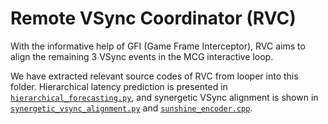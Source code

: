 # Remote VSync Coordinator (RVC)

With the informative help of GFI (Game Frame Interceptor), RVC aims to align the remaining 3
VSync events in the MCG interactive loop.

We have extracted relevant source codes of RVC from looper into this folder.
Hierarchical latency prediction is presented in [`hierarchical_forecasting.py`](hierarchical_forecasting.py), and synergetic VSync alignment is shown in [`synergetic_vsync_alignment.py`](synergetic_vsync_alignment.py) and [`sunshine_encoder.cpp`](sunshine_encoder.cpp).